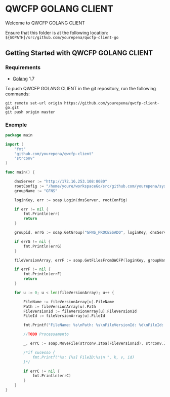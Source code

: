 # QWCFP GOLANG CLIENT 

Welcome to QWCFP GOLANG CLIENT 


Ensure that this folder is at the following location:
`${GOPATH}/src/github.com/yourepena/qwcfp-client-go`


## Getting Started with QWCFP GOLANG CLIENT 

### Requirements

* [Golang](https://golang.org/dl/) 1.7


To push QWCFP GOLANG CLIENT  in the git repository, run the following commands:
```
git remote set-url origin https://github.com/yourepena/qwcfp-client-go.git
git push origin master
```

### Exemple
```go
package main

import (
	"fmt"
	"github.com/yourepena/qwcfp-client"
	"strconv"
)

func main() {

	dnsServer := "http://172.16.253.108:8080"
	rootConfig := "/home/youre/workspaceGo/src/github.com/yourepena/sysoutjobbeat/soap/"
	groupName := "GFNS"

	loginKey, err := soap.Login(dnsServer, rootConfig)

	if err != nil {
		fmt.Println(err)
		return
	}

	groupid, errG := soap.GetGroup("GFNS_PROCESSADO", loginKey, dnsServer, rootConfig)

	if errG != nil {
		fmt.Println(errG)
	}

	fileVersionArray, errF := soap.GetFilesFromQWCFP(loginKey, groupName, dnsServer, rootConfig)

	if errF != nil {
		fmt.Println(errF)
		return
	}

	for u := 0; u < len(fileVersionArray); u++ {

		FileName := fileVersionArray[u].FileName
		Path := fileVersionArray[u].Path
		FileVersionId := fileVersionArray[u].FileVersionId
		FileId := fileVersionArray[u].FileId

		fmt.Printf("FileName: %s\nPath: %s\nFileVersionId: %d\nFileId: %d\n\n\n", FileName, Path, FileVersionId, FileId)

		//TODO Processamento

		_, errC := soap.MoveFile(strconv.Itoa(FileVersionId), strconv.Itoa(groupid), loginKey, dnsServer, rootConfig)

		/*if sucesso {
			fmt.Printf("%s: [%s] FileID:%s\n ", k, v, id)
		}*/

		if errC != nil {
			fmt.Println(errC)
		}
	}
}
```
